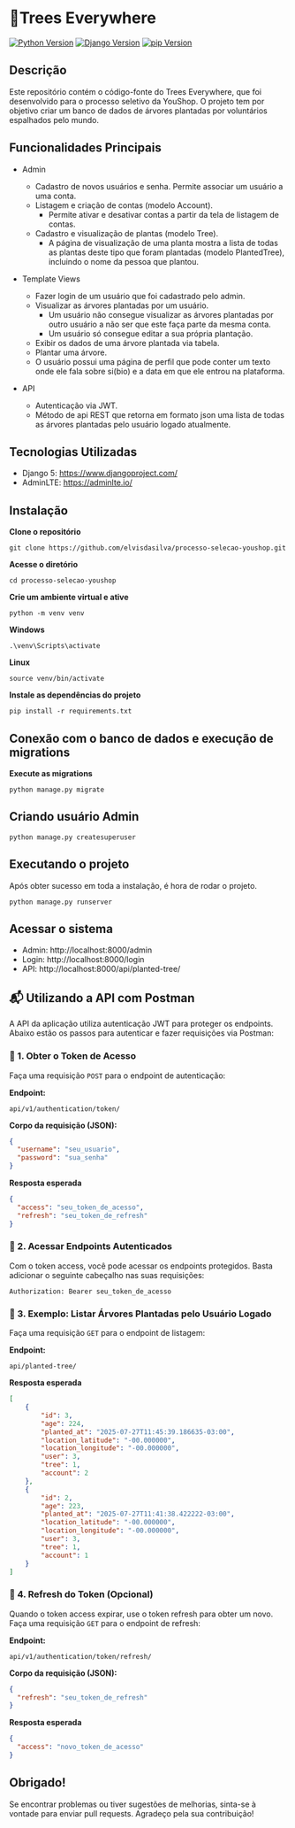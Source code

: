 # 🌲Trees Everywhere
[![Python Version](https://img.shields.io/badge/python-3.12.8-blue.svg)](https://www.python.org/)
[![Django Version](https://img.shields.io/badge/django-5.2.4-blue.svg)](https://www.djangoproject.com/)
[![pip Version](https://img.shields.io/badge/pip-24.3.1-blue.svg)](https://pypi.org/project/pip/)



## Descrição
Este repositório contém o código-fonte do Trees Everywhere, que foi desenvolvido para o processo seletivo da YouShop. O projeto tem por objetivo criar um banco de dados de árvores plantadas por voluntários espalhados pelo mundo.

## Funcionalidades Principais
- Admin
    * Cadastro de novos usuários e senha. Permite associar um usuário a uma conta.
    * Listagem e criação de contas (modelo Account).
        - Permite ativar e desativar contas a partir da tela de listagem de contas.
    * Cadastro e visualização de plantas (modelo Tree).
        - A página de visualização de uma planta mostra a lista de todas as plantas deste tipo que foram plantadas (modelo PlantedTree), incluindo o nome da pessoa que plantou.

- Template Views
    * Fazer login de um usuário que foi cadastrado pelo admin.
    * Visualizar as árvores plantadas por um usuário.
        - Um usuário não consegue visualizar as árvores plantadas por outro usuário a não ser que este faça parte da mesma conta.
        - Um usuário só consegue editar a sua própria plantação.
    * Exibir os dados de uma árvore plantada via tabela.
    * Plantar uma árvore.
    * O usuário possui uma página de perfil que pode conter um texto onde ele fala sobre si(bio) e a data em que ele entrou na plataforma.

- API
    * Autenticação via JWT.
    * Método de api REST que retorna em formato json uma lista de todas as árvores plantadas pelo usuário logado atualmente.

## Tecnologias Utilizadas
- Django 5: https://www.djangoproject.com/
- AdminLTE: https://adminlte.io/


## Instalação

**Clone o repositório**
```
git clone https://github.com/elvisdasilva/processo-selecao-youshop.git
```

**Acesse o diretório**
```
cd processo-selecao-youshop
```

**Crie um ambiente virtual e ative**
```
python -m venv venv
```
**Windows**
```
.\venv\Scripts\activate
```
**Linux**
```
source venv/bin/activate
```
**Instale as dependências do projeto**
```
pip install -r requirements.txt
```

## Conexão com o banco de dados e execução de migrations
**Execute as migrations**
```
python manage.py migrate
```

## Criando usuário Admin
```
python manage.py createsuperuser
```

## Executando o projeto
Após obter sucesso em toda a instalação, é hora de rodar o projeto.
```
python manage.py runserver
```

## Acessar o sistema

- Admin: http://localhost:8000/admin
- Login: http://localhost:8000/login
- API: http://localhost:8000/api/planted-tree/


## 📬 Utilizando a API com Postman

A API da aplicação utiliza autenticação JWT para proteger os endpoints. Abaixo estão os passos para autenticar e fazer requisições via Postman:

### 🔐 1. Obter o Token de Acesso

Faça uma requisição `POST` para o endpoint de autenticação:

**Endpoint:**  
```
api/v1/authentication/token/
```

**Corpo da requisição (JSON):**
```json
{
  "username": "seu_usuario",
  "password": "sua_senha"
}
```

**Resposta esperada**
```json
{
  "access": "seu_token_de_acesso",
  "refresh": "seu_token_de_refresh"
}
```

### 🚪 2. Acessar Endpoints Autenticados
Com o token access, você pode acessar os endpoints protegidos. Basta adicionar o seguinte cabeçalho nas suas requisições:
```Headers
Authorization: Bearer seu_token_de_acesso
```

### 🌱 3. Exemplo: Listar Árvores Plantadas pelo Usuário Logado

Faça uma requisição `GET` para o endpoint de listagem:

**Endpoint:**
```
api/planted-tree/
```

**Resposta esperada**
```json
[
    {
        "id": 3,
        "age": 224,
        "planted_at": "2025-07-27T11:45:39.186635-03:00",
        "location_latitude": "-00.000000",
        "location_longitude": "-00.000000",
        "user": 3,
        "tree": 1,
        "account": 2
    },
    {
        "id": 2,
        "age": 223,
        "planted_at": "2025-07-27T11:41:38.422222-03:00",
        "location_latitude": "-00.000000",
        "location_longitude": "-00.000000",
        "user": 3,
        "tree": 1,
        "account": 1
    }
]
```

### 🔁 4. Refresh do Token (Opcional)
Quando o token access expirar, use o token refresh para obter um novo. Faça uma requisição `GET` para o endpoint de refresh:

**Endpoint:**
```
api/v1/authentication/token/refresh/
```
**Corpo da requisição (JSON):**
```json
{
  "refresh": "seu_token_de_refresh"
}
```

**Resposta esperada**
```json
{
  "access": "novo_token_de_acesso"
}
```


## Obrigado!
Se encontrar problemas ou tiver sugestões de melhorias, sinta-se à vontade para enviar pull requests. Agradeço pela sua contribuição!

